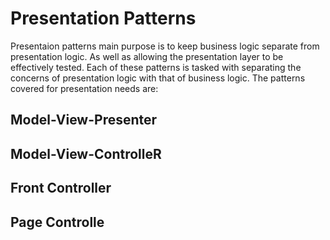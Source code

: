 # Presentation Patterns

 Presentaion patterns main purpose is to keep business logic separate from presentation logic. As well as allowing the presentation layer to be effectively tested. Each of these patterns is tasked with separating the concerns of presentation logic with that of business logic. The patterns covered for presentation needs are: 
 
 ## Model-View-Presenter
 
 ## Model-View-ControlleR
 
 ## Front Controller
 
 ## Page Controlle